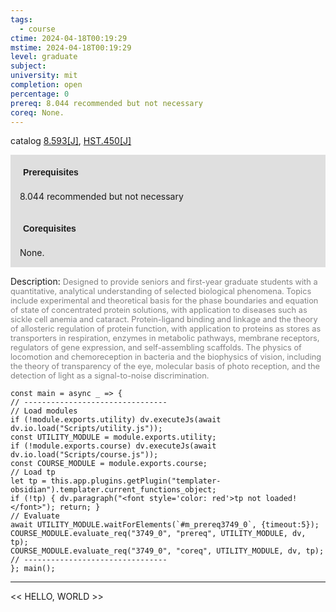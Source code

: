```yaml
---
tags:
  - course
ctime: 2024-04-18T00:19:29
mstime: 2024-04-18T00:19:29
level: graduate
subject: 
university: mit
completion: open
percentage: 0
prereq: 8.044 recommended but not necessary
coreq: None.
---
```


catalog [8.593[J]](http://student.mit.edu/catalog/m8b.html#8.593), [HST.450[J]](http://student.mit.edu/catalog/mHSTa.html#HST.450)

<span style="display: block; padding: 15px; background-color: rgb(100, 100, 100, 0.2);"><font id="m_prereq3749_0" style="display: block; font-family: Arial, sans-serif; font-weight: bold; padding: 5px">Prerequisites</font><br><span id="prereq3749_0">8.044 recommended but not necessary</span></span>
<span style="display: block; padding: 15px; background-color: rgb(100, 100, 100, 0.2);"><font id="m_coreq3749_0" style="display: block; font-family: Arial, sans-serif; font-weight: bold; padding: 5px">Corequisites</font><br><span id="coreq3749_0">None.</span></span>

<font style="">Description:</font>
<font style="color: grey; font-size: 0.8rem;">Designed to provide seniors and first-year graduate students with a quantitative, analytical understanding of selected biological phenomena. Topics include experimental and theoretical basis for the phase boundaries and equation of state of concentrated protein solutions, with application to diseases such as sickle cell anemia and cataract. Protein-ligand binding and linkage and the theory of allosteric regulation of protein function, with application to proteins as stores as transporters in respiration, enzymes in metabolic pathways, membrane receptors, regulators of gene expression, and self-assembling scaffolds. The physics of locomotion and chemoreception in bacteria and the biophysics of vision, including the theory of transparency of the eye, molecular basis of photo reception, and the detection of light as a signal-to-noise discrimination.</font>

```dataviewjs
const main = async _ => {
// --------------------------------
// Load modules
if (!module.exports.utility) dv.executeJs(await dv.io.load("Scripts/utility.js"));
const UTILITY_MODULE = module.exports.utility;
if (!module.exports.course) dv.executeJs(await dv.io.load("Scripts/course.js"));
const COURSE_MODULE = module.exports.course;
// Load tp
let tp = this.app.plugins.getPlugin("templater-obsidian").templater.current_functions_object;
if (!tp) { dv.paragraph("<font style='color: red'>tp not loaded!</font>"); return; }
// Evaluate
await UTILITY_MODULE.waitForElements(`#m_prereq3749_0`, {timeout:5});
COURSE_MODULE.evaluate_req("3749_0", "prereq", UTILITY_MODULE, dv, tp);
COURSE_MODULE.evaluate_req("3749_0", "coreq", UTILITY_MODULE, dv, tp);
// --------------------------------
}; main();
```

---

<< HELLO, WORLD >>
